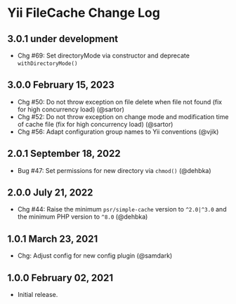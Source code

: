 # Yii FileCache Change Log

## 3.0.1 under development

- Chg #69: Set directoryMode via constructor and deprecate `withDirectoryMode()`

## 3.0.0 February 15, 2023

- Chg #50: Do not throw exception on file delete when file not found (fix for high concurrency load) (@sartor)
- Chg #52: Do not throw exception on change mode and modification time of cache file (fix for high
  concurrency load) (@sartor)
- Chg #56: Adapt configuration group names to Yii conventions (@vjik)

## 2.0.1 September 18, 2022

- Bug #47: Set permissions for new directory via `chmod()` (@dehbka)

## 2.0.0 July 21, 2022

- Chg #44: Raise the minimum `psr/simple-cache` version to `^2.0|^3.0` and the minimum PHP version to `^8.0` (@dehbka)

## 1.0.1 March 23, 2021

- Chg: Adjust config for new config plugin (@samdark)

## 1.0.0 February 02, 2021

- Initial release.
